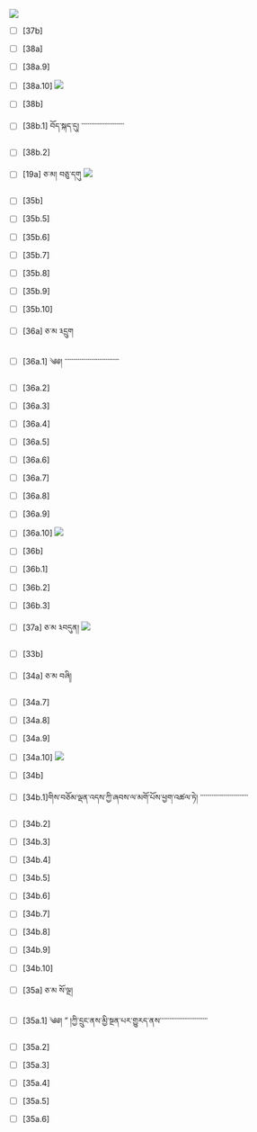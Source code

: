 ![](https://github.com/Esukhia/J018/blob/master/MRK35_SAMPLING/Ph/ph16-12.jpg)
- [ ] [37b]
- [ ] [38a]
- [ ] [38a.9]
- [ ] [38a.10]
![](https://github.com/Esukhia/J018/blob/master/MRK35_SAMPLING/Ph/ph16-13.jpg)
- [ ] [38b]
- [ ] [38b.1] བོད་སྐད་དུ། ་་་་་་་་་་་་་་་་་་་་་་་་་་
- [ ] [38b.2]
- [ ] [19a] ཅ་མ། བཅུ་དགུ
![](https://github.com/Esukhia/J018/blob/master/MRK35_SAMPLING/Ph/ph16-20.jpg)
- [ ] [35b]
- [ ] [35b.5]
- [ ] [35b.6]
- [ ] [35b.7]
- [ ] [35b.8]
- [ ] [35b.9]
- [ ] [35b.10]

- [ ] [36a] ཅ་མ ༣དྲུག
- [ ] [36a.1] ༄༅། ་་་་་་་་་་་་་་་་་་་་་་་་་་་་་་་་་
- [ ] [36a.2]
- [ ] [36a.3]
- [ ] [36a.4]
- [ ] [36a.5]
- [ ] [36a.6]
- [ ] [36a.7]
- [ ] [36a.8]
- [ ] [36a.9]
- [ ] [36a.10]
![](https://github.com/Esukhia/J018/blob/master/MRK35_SAMPLING/Ph/ph16-21.jpg)
- [ ] [36b]
- [ ] [36b.1]
- [ ] [36b.2]
- [ ] [36b.3]

- [ ] [37a] ཅ་མ ༣བདུན།
![](https://github.com/Esukhia/J018/blob/master/MRK35_SAMPLING/Ph/ph16-28.jpg)
- [ ] [33b]

- [ ] [34a] ཅ་མ བཞི།
- [ ] [34a.7]
- [ ] [34a.8]
- [ ] [34a.9]
- [ ] [34a.10]
![](https://github.com/Esukhia/J018/blob/master/MRK35_SAMPLING/Ph/ph16-29.jpg)
- [ ] [34b]
- [ ] [34b.1]གིས་བཅོམ་ལྡན་འདས་ཀྱི་ཞབས་ལ་མགོ་པོས་ཕྱག་འཚལ་ཏེ། ་་་་་་་་་་་་་་་་་་་་་་་་་་་་་
- [ ] [34b.2]
- [ ] [34b.3]
- [ ] [34b.4]
- [ ] [34b.5]
- [ ] [34b.6]
- [ ] [34b.7]
- [ ] [34b.8]
- [ ] [34b.9]
- [ ] [34b.10]
- [ ] [35a] ཅ་མ སོ་ལྔ། 
- [ ] [35a.1] ༄༅། ” །ཀྱི་དྲུང་ནས་མྱི་སྔན་པར་གྱུརད་ནས་་་་་་་་་་་་་་་་་་་་་་་་་་་་་
- [ ] [35a.2]
- [ ] [35a.3]
- [ ] [35a.4]
- [ ] [35a.5]
- [ ] [35a.6]
